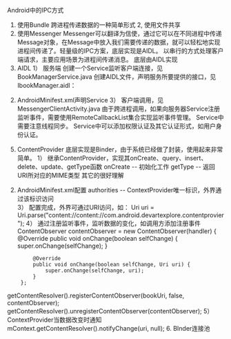 Android中的IPC方式 

1. 使用Bundle
跨进程传递数据的一种简单形式
2, 使用文件共享
3. 使用Messenger
Messenger可以翻译为信使，通过它可以在不同进程中传递Message对象，在Message中放入我们需要传递的数据，就可以轻松地实现进程间传递了。轻量级的IPC方案，底层实现是AIDL。
以串行的方式处理客户端请求，主要应用场景为进程间传递消息。
底层由AIDL实现
4. AIDL
1） 服务端
创建一个Service监听客户端连接，见BookManagerService.java
创建AIDL文件，声明服务所要提供的接口，见IbookManager.aidl：
2) AndroidMinifest.xml声明Service
<service
            android:name=".ipc.aidl.BookManagerService"
            android:process=":remote"></service>
3） 客户端调用，见MessengerClientActivity.java
由于跨进程调用，如果向服务器Service注册监听事件，需要使用RemoteCallbackList集合实现监听事件管理。
Service中需要注意线程同步。
Service中可以添加权限认证及其它认证形式，如用户身份认证。
5. ContentProvider
底层实现是Binder，由于系统已经做了封装，使用起来非常简单。
1） 继承ContentProvider，实现其onCreate、query、insert、delete、update、getType函数
onCreate -- 初始化工作
getType  -- 返回URI所对应的MIME类型
其它的很好理解
2) AndroidMinifest.xml配置<provider>
<provider
            android:name=".ipc.contentprovider.BookProvider"
            android:authorities="com.android.devartexplore.contentprovier"
            android:process=":provider">
authorities -- ContextProvider唯一标识，外界通过该标识访问  
3） 配置完成，外界可通过URI访问，如：
Uri uri = Uri.parse("content://content://com.android.devartexplore.contentprovier");
4） 通过注册监听事件，监听数据的变化，如调用方添加注册事件
ContentObserver contentObserver = new ContentObserver(handler) {
            @Override
            public void onChange(boolean selfChange) {
                super.onChange(selfChange);
            }

            @Override
            public void onChange(boolean selfChange, Uri uri) {
                super.onChange(selfChange, uri);
            }
        };
getContentResolver().registerContentObserver(bookUri, false, contentObserver);
getContentResolver().unregisterContentObserver(contentObserver);
5） ContextProvider当数据改变时通知
mContext.getContentResolver().notifyChange(uri, null);
6. BInder连接池
